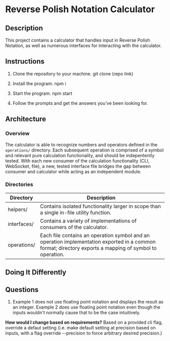 # Reverse Polish Notation Calculator

## Description

This project contains a calculator that handles input in Reverse Polish Notation, as well as numerous interfaces for interacting with the calculator.

## Instructions

1. Clone the repository to your machine.
   git clone (repo link)

2. Install the program.
   npm i

3. Start the program.
   npm start

4. Follow the prompts and get the answers you've been looking for.

## Architecture

### Overview

The calculator is able to recognize numbers and operators defined in the `operations/` directory. Each subsequent operation is comprised of a symbol and relevant pure calculation functionality, and should be indepentently tested. With each new consumer of the calculation functionality (CLI, WebSocket, file), a new, tested interface file bridges the gap between consumer and calculator while acting as an independent module.

### Directories

| Directory   | Description                                                                                                                                             |
| ----------- | ------------------------------------------------------------------------------------------------------------------------------------------------------- |
| helpers/    | Contains isolated functionality larger in scope than a single in-file utility function.                                                                 |
| interfaces/ | Contains a variety of implementations of consumers of the calculator.                                                                                   |
| operations/ | Each file contains an operation symbol and an operation implementation exported in a common format; directory exports a mapping of symbol to operation. |

## Doing It Differently

## Questions

1. Example 1 does not use floating point notation and displays the result as an integer. Example 2 does use floating point notation even though the inputs wouldn't normally cause that to be the case intuitively.

**How would I change based on requirements?**
Based on a provided cli flag, override a defaut setting (i.e. make default setting at precision based on inputs, with a flag override --precision to force arbitrary desired precision.)

